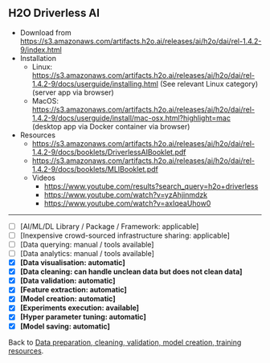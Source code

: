 ## H2O Driverless AI

- Download from https://s3.amazonaws.com/artifacts.h2o.ai/releases/ai/h2o/dai/rel-1.4.2-9/index.html
- Installation
  - Linux:  https://s3.amazonaws.com/artifacts.h2o.ai/releases/ai/h2o/dai/rel-1.4.2-9/docs/userguide/installing.html (See relevant Linux category) (server app via browser)
  - MacOS:  https://s3.amazonaws.com/artifacts.h2o.ai/releases/ai/h2o/dai/rel-1.4.2-9/docs/userguide/install/mac-osx.html?highlight=mac (desktop app via Docker container via browser)
- Resources
    - https://s3.amazonaws.com/artifacts.h2o.ai/releases/ai/h2o/dai/rel-1.4.2-9/docs/booklets/DriverlessAIBooklet.pdf
    - https://s3.amazonaws.com/artifacts.h2o.ai/releases/ai/h2o/dai/rel-1.4.2-9/docs/booklets/MLIBooklet.pdf
    - Videos
        - https://www.youtube.com/results?search_query=h2o+driverless
        - https://www.youtube.com/watch?v=yzAhjinmdzk
        - https://www.youtube.com/watch?v=axIqeaUhow0

---

- [ ] [AI/ML/DL Library / Package / Framework: applicable]
- [ ] [Inexpensive crowd-sourced infrastructure sharing: applicable]
- [ ] [Data querying: manual / tools available] 
- [ ] [Data analytics: manual / tools available] 
- [x] **[Data visualisation: automatic]**
- [x] **[Data cleaning: can handle unclean data but does not clean data]** 
- [x] **[Data validation: automatic]** 
- [x] **[Feature extraction: automatic]** 
- [x] **[Model creation: automatic]** 
- [x] **[Experiments execution: available]**
- [x] **[Hyper parameter tuning: automatic]**
- [x] **[Model saving: automatic]**

Back to [Data preparation, cleaning, validation, model creation, training resources](README.md).